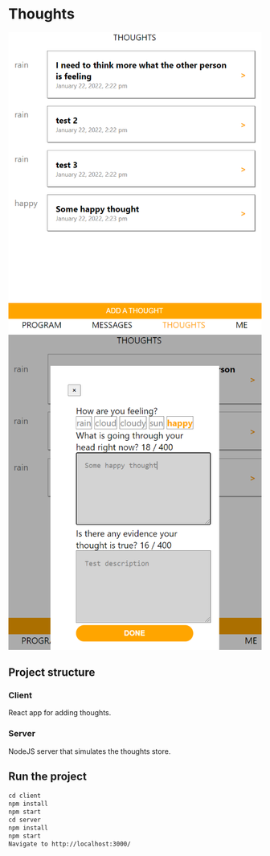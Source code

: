 # Thoughts

![Alt text](doc/thoughtsList.png 'screenshot')
![Alt text](doc/modal.png 'screenshot')

## Project structure

### Client

React app for adding thoughts.

### Server

NodeJS server that simulates the thoughts store.

## Run the project

    cd client
    npm install
    npm start
    cd server
    npm install
    npm start
    Navigate to http://localhost:3000/
